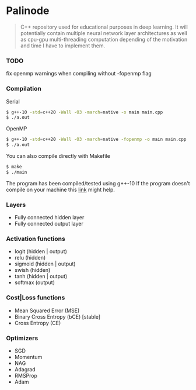 # Palinode

> C++ repository used for educational purposes in deep learning. It will potentially contain multiple neural network layer architectures as well as cpu-gpu multi-threading computation depending of the motivation and time I have to implement them.

### TODO

fix openmp warnings when compiling without -fopenmp flag

### Compilation
Serial
```sh
$ g++-10 -std=c++20 -Wall -O3 -march=native -o main main.cpp
$ ./a.out
```
OpenMP
```sh
$ g++-10 -std=c++20 -Wall -O3 -march=native -fopenmp -o main main.cpp
$ ./a.out
```
You can also compile directly with Makefile
```sh
$ make
$ ./main
```
The program has been compiled/tested using g++-10
If the program doesn't compile on your machine 
this [link](https://linuxconfig.org/how-to-switch-between-multiple-gcc-and-g-compiler-versions-on-ubuntu-20-04-lts-focal-fossa) might help.
### Layers
- Fully connected hidden layer
- Fully connected output layer

### Activation functions
- logit (hidden | output)
- relu (hidden)
- sigmoid (hidden | output)
- swish (hidden)
- tanh (hidden | output)
- softmax (output)

### Cost|Loss functions
- Mean Squared Error (MSE)
- Binary Cross Entropy (bCE) [stable]
- Cross Entropy (CE)

### Optimizers
- SGD
- Momentum
- NAG
- Adagrad
- RMSProp
- Adam
